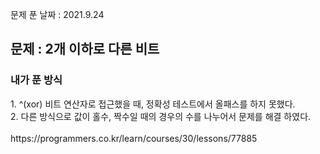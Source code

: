 문제 푼 날짜 : 2021.9.24

<h2>문제 : 2개 이하로 다른 비트</h2>

<h3>내가 푼 방식</h3>
<div>1. ^(xor) 비트 연산자로 접근했을 때, 정확성 테스트에서 올패스를 하지 못했다.</div>
<div>2. 다른 방식으로 값이 홀수, 짝수일 때의 경우의 수를 나누어서 문제를 해결 하였다.</div>

<br>
https://programmers.co.kr/learn/courses/30/lessons/77885